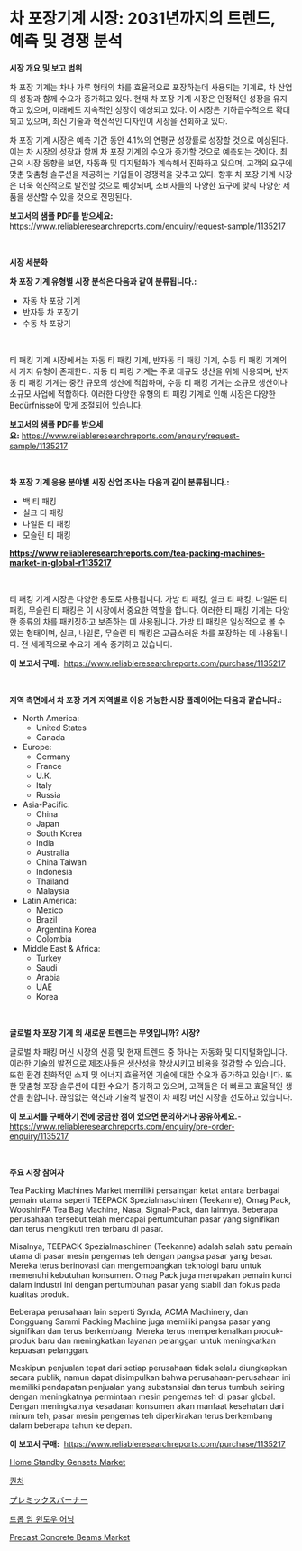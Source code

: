 <p><h1>차 포장기계 시장: 2031년까지의 트렌드, 예측 및 경쟁 분석</h1></p><p><strong>시장 개요 및 보고 범위</strong></p>
<p><p>차 포장 기계는 차나 가루 형태의 차를 효율적으로 포장하는데 사용되는 기계로, 차 산업의 성장과 함께 수요가 증가하고 있다. 현재 차 포장 기계 시장은 안정적인 성장을 유지하고 있으며, 미래에도 지속적인 성장이 예상되고 있다. 이 시장은 기하급수적으로 확대되고 있으며, 최신 기술과 혁신적인 디자인이 시장을 선회하고 있다.</p><p>차 포장 기계 시장은 예측 기간 동안 4.1%의 연평균 성장률로 성장할 것으로 예상된다. 이는 차 시장의 성장과 함께 차 포장 기계의 수요가 증가할 것으로 예측되는 것이다. 최근의 시장 동향을 보면, 자동화 및 디지털화가 계속해서 진화하고 있으며, 고객의 요구에 맞춘 맞춤형 솔루션을 제공하는 기업들이 경쟁력을 갖추고 있다. 향후 차 포장 기계 시장은 더욱 혁신적으로 발전할 것으로 예상되며, 소비자들의 다양한 요구에 맞춰 다양한 제품을 생산할 수 있을 것으로 전망된다.</p></p>
<p><strong>보고서의 샘플 PDF를 받으세요:</strong> <a href="https://www.reliableresearchreports.com/enquiry/request-sample/1135217">https://www.reliableresearchreports.com/enquiry/request-sample/1135217</a></p>
<p>&nbsp;</p>
<p><strong>시장 세분화</strong></p>
<p><strong>차 포장 기계 유형별 시장 분석은 다음과 같이 분류됩니다.:</strong></p>
<p><ul><li>자동 차 포장 기계</li><li>반자동 차 포장기</li><li>수동 차 포장기</li></ul></p>
<p>&nbsp;</p>
<p><p>티 패킹 기계 시장에서는 자동 티 패킹 기계, 반자동 티 패킹 기계, 수동 티 패킹 기계의 세 가지 유형이 존재한다. 자동 티 패킹 기계는 주로 대규모 생산을 위해 사용되며, 반자동 티 패킹 기계는 중간 규모의 생산에 적합하며, 수동 티 패킹 기계는 소규모 생산이나 소규모 사업에 적합하다. 이러한 다양한 유형의 티 패킹 기계로 인해 시장은 다양한 Bedürfnisse에 맞게 조절되어 있습니다.</p></p>
<p><strong>보고서의 샘플 PDF를 받으세요:</strong>&nbsp;<a href="https://www.reliableresearchreports.com/enquiry/request-sample/1135217">https://www.reliableresearchreports.com/enquiry/request-sample/1135217</a></p>
<p>&nbsp;</p>
<p><strong> 차 포장 기계 응용 분야별 시장 산업 조사는 다음과 같이 분류됩니다.:</strong></p>
<p><ul><li>백 티 패킹</li><li>실크 티 패킹</li><li>나일론 티 패킹</li><li>모슬린 티 패킹</li></ul></p>
<p><strong><a href="https://www.reliableresearchreports.com/tea-packing-machines-market-in-global-r1135217">https://www.reliableresearchreports.com/tea-packing-machines-market-in-global-r1135217</a></strong></p>
<p>&nbsp;</p>
<p><p>티 패킹 기계 시장은 다양한 용도로 사용됩니다. 가방 티 패킹, 실크 티 패킹, 나일론 티 패킹, 무슬린 티 패킹은 이 시장에서 중요한 역할을 합니다. 이러한 티 패킹 기계는 다양한 종류의 차를 패키징하고 보존하는 데 사용됩니다. 가방 티 패킹은 일상적으로 볼 수 있는 형태이며, 실크, 나일론, 무슬린 티 패킹은 고급스러운 차를 포장하는 데 사용됩니다. 전 세계적으로 수요가 계속 증가하고 있습니다.</p></p>
<p><strong>이 보고서 구매:</strong>&nbsp; <a href="https://www.reliableresearchreports.com/purchase/1135217">https://www.reliableresearchreports.com/purchase/1135217</a></p>
<p>&nbsp;</p>
<p><strong>지역 측면에서 차 포장 기계 지역별로 이용 가능한 시장 플레이어는 다음과 같습니다.:</strong></p>
<p><ul>
    <li>
        North America:
        <ul>
            <li>United States</li>
            <li>Canada</li>
        </ul>
    </li>
    <li>
        Europe:
        <ul>
            <li>Germany</li>
            <li>France</li>
            <li>U.K.</li>
            <li>Italy</li>
            <li>Russia</li>
        </ul>
    </li>
    <li>
        Asia-Pacific:
        <ul>
            <li>China</li>
            <li>Japan</li>
            <li>South Korea</li>
            <li>India</li>
            <li>Australia</li>
            <li>China Taiwan</li>
            <li>Indonesia</li>
            <li>Thailand</li>
            <li>Malaysia</li>
        </ul>
    </li>
    <li>
        Latin America:
        <ul>
            <li>Mexico</li>
            <li>Brazil</li>
            <li>Argentina Korea</li>
            <li>Colombia</li>
        </ul>
    </li>
    <li>
        Middle East & Africa:
        <ul>
            <li>Turkey</li>
            <li>Saudi</li>
            <li>Arabia</li>
            <li>UAE</li>
            <li>Korea</li>
        </ul>
    </li>
    </ul></p>
<p>&nbsp;</p>
<p><strong>글로벌 차 포장 기계 의 새로운 트렌드는 무엇입니까? 시장?</strong></p>
<p><p>글로벌 차 패킹 머신 시장의 신흥 및 현재 트렌드 중 하나는 자동화 및 디지털화입니다. 이러한 기술의 발전으로 제조사들은 생산성을 향상시키고 비용을 절감할 수 있습니다. 또한 환경 친화적인 소재 및 에너지 효율적인 기술에 대한 수요가 증가하고 있습니다. 또한 맞춤형 포장 솔루션에 대한 수요가 증가하고 있으며, 고객들은 더 빠르고 효율적인 생산을 원합니다. 끊임없는 혁신과 기술적 발전이 차 패킹 머신 시장을 선도하고 있습니다.</p></p>
<p><strong>이 보고서를 구매하기 전에 궁금한 점이 있으면 문의하거나 공유하세요.</strong>- <a href="https://www.reliableresearchreports.com/enquiry/pre-order-enquiry/1135217">https://www.reliableresearchreports.com/enquiry/pre-order-enquiry/1135217</a></p>
<p>&nbsp;</p>
<p><strong>주요 시장 참여자</strong></p>
<p><p>Tea Packing Machines Market memiliki persaingan ketat antara berbagai pemain utama seperti TEEPACK Spezialmaschinen (Teekanne), Omag Pack, WooshinFA Tea Bag Machine, Nasa, Signal-Pack, dan lainnya. Beberapa perusahaan tersebut telah mencapai pertumbuhan pasar yang signifikan dan terus mengikuti tren terbaru di pasar.</p><p>Misalnya, TEEPACK Spezialmaschinen (Teekanne) adalah salah satu pemain utama di pasar mesin pengemas teh dengan pangsa pasar yang besar. Mereka terus berinovasi dan mengembangkan teknologi baru untuk memenuhi kebutuhan konsumen. Omag Pack juga merupakan pemain kunci dalam industri ini dengan pertumbuhan pasar yang stabil dan fokus pada kualitas produk.</p><p>Beberapa perusahaan lain seperti Synda, ACMA Machinery, dan Dongguang Sammi Packing Machine juga memiliki pangsa pasar yang signifikan dan terus berkembang. Mereka terus memperkenalkan produk-produk baru dan meningkatkan layanan pelanggan untuk meningkatkan kepuasan pelanggan.</p><p>Meskipun penjualan tepat dari setiap perusahaan tidak selalu diungkapkan secara publik, namun dapat disimpulkan bahwa perusahaan-perusahaan ini memiliki pendapatan penjualan yang substansial dan terus tumbuh seiring dengan meningkatnya permintaan mesin pengemas teh di pasar global. Dengan meningkatnya kesadaran konsumen akan manfaat kesehatan dari minum teh, pasar mesin pengemas teh diperkirakan terus berkembang dalam beberapa tahun ke depan.</p></p>
<p><strong>이 보고서 구매:</strong>&nbsp;&nbsp;<a href="https://www.reliableresearchreports.com/purchase/1135217">https://www.reliableresearchreports.com/purchase/1135217</a></p>
<p><p><a href="https://github.com/mahnoor2003/Market-Research-Report-List-4/blob/main/home-standby-gensets-market.md">Home Standby Gensets Market</a></p><p><a href="https://github.com/CliftonFisher9067/Market-Research-Report-List-1/blob/main/637839726620.md">퀀처</a></p><p><a href="https://github.com/mcbeesbxa270/Market-Research-Report-List-1/blob/main/609746228960.md">プレミックスバーナー</a></p><p><a href="https://github.com/vskv4779xr1/Market-Research-Report-List-1/blob/main/658003126619.md">드롭 암 윈도우 어닝</a></p><p><a href="https://issuu.com/reportprime-2/docs/precast-concrete-beams-market-size-2030.pptx">Precast Concrete Beams Market</a></p></p>